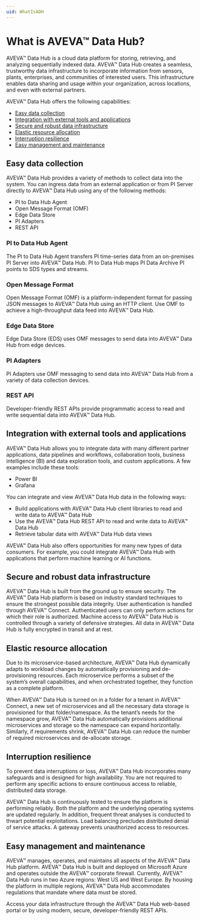 ```yaml
---
uid: WhatIsADH
---
```


# What is AVEVA™ Data Hub?

AVEVA™ Data Hub is a cloud data platform for storing, retrieving, and analyzing sequentially indexed data. AVEVA™ Data Hub creates a seamless, trustworthy data infrastructure to incorporate information from sensors, plants, enterprises, and communities of interested users. This infrastructure enables data sharing and usage within your organization, across locations, and even with external partners.

AVEVA™ Data Hub offers the following capabilities: 

- [Easy data collection](#easy-data-collection)
- [Integration with external tools and applications](#integration-with-external-tools-and-applications) 
- [Secure and robust data infrastructure](#secure-and-robust-data-infrastructure) 
- [Elastic resource allocation](#elastic-resource-allocation) 
- [Interruption resilience](#interruption-resilience) 
- [Easy management and maintenance](#easy-management-and-maintenance )

## Easy data collection

AVEVA™ Data Hub provides a variety of methods to collect data into the system. You can ingress data from an external application or from PI Server directly to AVEVA™ Data Hub using any of the following methods: 

- PI to Data Hub Agent
- Open Message Format (OMF)
- Edge Data Store
- PI Adapters
- REST API

### PI to Data Hub Agent

The PI to Data Hub Agent transfers PI time-series data from an on-premises PI Server into AVEVA™ Data Hub. PI to Data Hub maps PI Data Archive PI points to SDS types and streams. 

### Open Message Format

Open Message Format (OMF) is a platform-independent format for passing JSON messages to AVEVA™ Data Hub using an HTTP client. Use OMF to achieve a high-throughput data feed into AVEVA™ Data Hub. 

### Edge Data Store

Edge Data Store (EDS) uses OMF messages to send data into AVEVA™ Data Hub from edge devices.

### PI Adapters 

PI Adapters use OMF messaging to send data into AVEVA™ Data Hub from a variety of data collection devices. 

### REST API 

Developer-friendly REST APIs provide programmatic access to read and write sequential data into AVEVA™ Data Hub. 

## Integration with external tools and applications

AVEVA™ Data Hub allows you to integrate data with many different partner applications, data pipelines and workflows, collaboration tools, business intelligence (BI) and data exploration tools, and custom applications. A few examples include these tools: 

- Power BI 
- Grafana 

You can integrate and view AVEVA™ Data Hub data in the following ways: 

- Build applications with AVEVA™ Data Hub client libraries to read and write data to AVEVA™ Data Hub 
- Use the AVEVA™ Data Hub REST API to read and write data to AVEVA™ Data Hub 
- Retrieve tabular data with AVEVA™ Data Hub data views 

AVEVA™ Data Hub also offers opportunities for many new types of data consumers. For example, you could integrate AVEVA™ Data Hub with applications that perform machine learning or AI functions. 

## Secure and robust data infrastructure

AVEVA™ Data Hub is built from the ground up to ensure security. The AVEVA™ Data Hub platform is based on industry standard techniques to ensure the strongest possible data integrity. User authentication is handled through AVEVA™ Connect. Authenticated users can only perform actions for which their role is authorized. Machine access to AVEVA™ Data Hub is controlled through a variety of defensive strategies. All data in AVEVA™ Data Hub is fully encrypted in transit and at rest. 

## Elastic resource allocation

Due to its microservice-based architecture, AVEVA™ Data Hub dynamically adapts to workload changes by automatically provisioning and de-provisioning resources. Each microservice performs a subset of the system’s overall capabilities, and when orchestrated together, they function as a complete platform. 

When AVEVA™ Data Hub is turned on in a folder for a tenant in AVEVA™ Connect, a new set of microservices and all the necessary data storage is provisioned for that folder/namespace. As the tenant’s needs for the namespace grow, AVEVA™ Data Hub automatically provisions additional microservices and storage so the namespace can expand horizontally. Similarly, if requirements shrink, AVEVA™ Data Hub can reduce the number of required microservices and de-allocate storage. 

## Interruption resilience

To prevent data interruptions or loss, AVEVA™ Data Hub incorporates many safeguards and is designed for high availability. You are not required to perform any specific actions to ensure continuous access to reliable, distributed data storage.

AVEVA™ Data Hub is continuously tested to ensure the platform is performing reliably. Both the platform and the underlying operating systems are updated regularly. In addition, frequent threat analyses is conducted to thwart potential exploitations. Load balancing precludes distributed denial of service attacks. A gateway prevents unauthorized access to resources.

## Easy management and maintenance

AVEVA™ manages, operates, and maintains all aspects of the AVEVA™ Data Hub platform. AVEVA™ Data Hub is built and deployed on Microsoft Azure and operates outside the AVEVA™ corporate firewall. Currently, AVEVA™ Data Hub runs in two Azure regions: West US and West Europe. By housing the platform in multiple regions, AVEVA™ Data Hub accommodates regulations that mandate where data must be stored.

Access your data infrastructure through the AVEVA™ Data Hub web-based portal or by using modern, secure, developer-friendly REST APIs.
